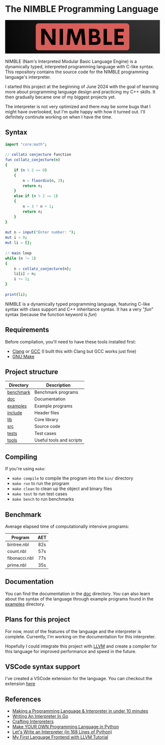 # The NIMBLE Programming Language

![logo](doc/img/logo.png)

NIMBLE (Nam's Interpreted Modular Basic Language Engine) is a dynamically typed, interpreted programming language with C-like syntax. This repository contains the source code for the NIMBLE programming language's interpreter.

I started this project at the beginning of June 2024 with the goal of learning more about programming language design and practicing my C++ skills. It then gradually became one of my biggest projects yet. 

The interpreter is not very optimized and there may be some bugs that I might have overlooked, but I'm quite happy with how it turned out. I'll definitely continute working on when I have the time.

## Syntax

```nimble
import "core:math";

// collatz conjecture function
fun collatz_conjecture(n)
{
    if (n % 2 == 0)
    {
        n = floordiv(n, 2);
        return n;
    }
    else if (n % 2 == 1)
    {
        n = 3 * n + 1;
        return n;
    }
}

mut n = input("Enter number: ");
mut i = 0;
mut li = [];

// main loop
while (n != 1)
{
    n = collatz_conjecture(n);
    li[i] = n;
    i += 1;
}

print(li);
```

NIMBLE is a dynamically typed programming language, featuring C-like syntax with class support and C++ inheritance syntax. It has a very "*fun*" syntax (because the function keyword is *fun*)

## Requirements

Before compilation, you'll need to have these tools installed first:
- [Clang](https://clang.llvm.org/) or [GCC](https://gcc.gnu.org/) (I built this with Clang but GCC works just fine)
- [GNU Make](https://www.gnu.org/software/make/)

## Project structure

| Directory | Description |
| --- | --- |
| [benchmark](benchmark/) | Benchmark programs |
| [doc](doc/) | Documentation |
| [examples](examples/) | Example programs |
| [include](include/) | Header files |
| [lib](lib/) | Core library |
| [src](src/) | Source code |
| [tests](tests/) | Test cases |
| [tools](tools/) | Useful tools and scripts |

## Compiling

If you're using `make`:
- `make compile` to compile the program into the `bin/` directory
- `make run` to run the program
- `make clean` to clean up the object and binary files
- `make test` to run test cases
- `make bench` to run benchmarks

## Benchmark

Average elapsed time of computationally intensive programs:

| Program | AET |
| --- | :---: |
| bintree.nbl | 82s |
| count.nbl | 57s |
| fibonacci.nbl | 77s |
| prime.nbl | 35s |

## Documentation

You can find the documentation in the [doc](doc/) directory. You can also learn about the syntax of the language through example programs found in the [examples](examples/) directory.

## Plans for this project

For now, most of the features of the language and the interpreter is complete. Currently, I'm working on the documentation for this interpreter.

Hopefully I could integrate this project with [LLVM](https://llvm.org/) and create a compiler for this language for improved performance and speed in the future.

## VSCode syntax support

I've created a VSCode extension for the language. You can checkout the extension [here](https://github.com/namberino/nimble-vscode)

## References

- [Making a Programming Language & Interpreter in under 10 minutes](https://www.youtube.com/watch?v=A3gTw1ZkeK0)
- [Writing An Interpreter In Go](https://www.amazon.com/Writing-Interpreter-Go-Thorsten-Ball/dp/3982016118)
- [Crafting Interpreters](https://craftinginterpreters.com/)
- [Make YOUR OWN Programming Language in Python](https://youtube.com/playlist?list=PLZQftyCk7_SdoVexSmwy_tBgs7P0b97yD&si=cr5N8m9Ybknj0Pvr)
- [Let's Write an Interpreter (in 168 Lines of Python)](https://www.youtube.com/watch?v=LgsW0eGk-6U)
- [My First Language Frontend with LLVM Tutorial](https://www.llvm.org/docs/tutorial/MyFirstLanguageFrontend/index.html)
